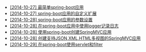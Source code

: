 *  [[2014-10-27] 最简单spring-boot应用](docs/2014-10-27-jboot-minimum-application.md)
*  [[2014-10-27] spring-boot应用的自定义扩展](docs/2014-10-27-jboot-customizing-application.md)
*  [[2014-10-28] spring-boot应用的参数设置](docs/2014-10-28-jboot-properties-application.md)
*  [[2014-10-28] 在spring-boot应用中使用logger记录日志](docs/2014-10-28-jboot-logging-application.md)
*  [[2014-10-28] 使用spring-boot创建SpringMVC应用](docs/2014-10-28-jboot-webmvc-application.md)
*  [[2014-10-28] 创建支持JSON,XML,HTML多视图的SpringMVC应用](docs/2014-10-28-jboot-multiviews-application.md)
*  [[2014-10-29] 在spring-boot使用servlet和filter](docs/2014-10-29-jboot-servlet-application.md)